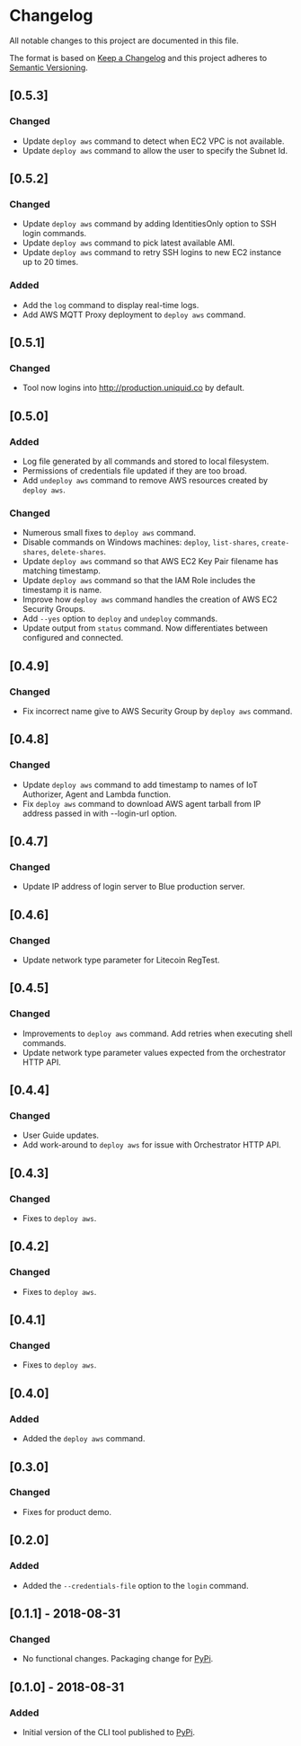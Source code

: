 # Changelog
All notable changes to this project are documented in this file.

The format is based on [Keep a Changelog](http://keepachangelog.com/en/1.0.0/)
and this project adheres to [Semantic Versioning](http://semver.org/spec/v2.0.0.html).

## [0.5.3]
### Changed
- Update `deploy aws` command to detect when EC2 VPC is not available.
- Update `deploy aws` command to allow the user to specify the Subnet Id.

## [0.5.2]
### Changed
- Update `deploy aws` command by adding IdentitiesOnly option to SSH login commands.
- Update `deploy aws` command to pick latest available AMI.
- Update `deploy aws` command to retry SSH logins to new EC2 instance up to 20 times.
### Added
- Add the `log` command to display real-time logs.
- Add AWS MQTT Proxy deployment to `deploy aws` command.

## [0.5.1]
### Changed
- Tool now logins into http://production.uniquid.co by default.

## [0.5.0]
### Added
- Log file generated by all commands and stored to local filesystem.
- Permissions of credentials file updated if they are too broad.
- Add `undeploy aws` command to remove AWS resources created by `deploy aws`.
### Changed
- Numerous small fixes to `deploy aws` command.
- Disable commands on Windows machines: `deploy`, `list-shares`, `create-shares`, `delete-shares`.
- Update `deploy aws` command so that AWS EC2 Key Pair filename has matching timestamp.
- Update `deploy aws` command so that the IAM Role includes the timestamp it is name.
- Improve how `deploy aws` command handles the creation of AWS EC2 Security Groups.
- Add `--yes` option to `deploy` and `undeploy` commands.
- Update output from `status` command. Now differentiates between configured and connected.

## [0.4.9]
### Changed
- Fix incorrect name give to AWS Security Group by `deploy aws` command.

## [0.4.8]
### Changed
- Update `deploy aws` command to add timestamp to names of IoT Authorizer, Agent and Lambda function.
- Fix `deploy aws` command to download AWS agent tarball from IP address passed in with --login-url option.

## [0.4.7]
### Changed
- Update IP address of login server to Blue production server.

## [0.4.6]
### Changed
- Update network type parameter for Litecoin RegTest.

## [0.4.5]
### Changed
- Improvements to `deploy aws` command.  Add retries when executing shell commands.
- Update network type parameter values expected from the orchestrator HTTP API.

## [0.4.4]
### Changed
- User Guide updates.
- Add work-around to `deploy aws` for issue with Orchestrator HTTP API.

## [0.4.3]
### Changed
- Fixes to `deploy aws`.

## [0.4.2]
### Changed
- Fixes to `deploy aws`.

## [0.4.1]
### Changed
- Fixes to `deploy aws`.

## [0.4.0]
### Added
- Added the `deploy aws` command.

## [0.3.0]
### Changed
- Fixes for product demo.

## [0.2.0]
### Added
- Added the `--credentials-file` option to the `login` command.

## [0.1.1] - 2018-08-31
### Changed
- No functional changes. Packaging change for [PyPi](https://pypi.org/).

## [0.1.0] - 2018-08-31
### Added
- Initial version of the CLI tool published to [PyPi](https://pypi.org/).
